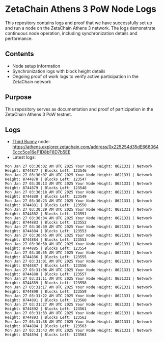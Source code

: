 # ZetaChain Athens 3 PoW Node Logs
This repository contains logs and proof that we have successfully set up and run a node on the ZetaChain Athens 3 network. The logs demonstrate continuous node operation, including synchronization details and performance.

## Contents
- Node setup information
- Synchronization logs with block height details
- Ongoing proof of work logs to verify active participation in the ZetaChain network

## Purpose
This repository serves as documentation and proof of participation in the ZetaChain Athens 3 PoW testnet.

## Logs

- [Third Bunny](https://thirdbunny.xyz/) node: https://athens.explorer.zetachain.com/address/0x225254d35dE666064Eccc5ce16eF1D8bF8D7b5EE
- Latest logs:
```
Mon Jan 27 03:30:02 AM UTC 2025 Your Node Height: 8621331 | Network Height: 8744877 | Blocks Left: 123546
Mon Jan 27 03:30:07 AM UTC 2025 Your Node Height: 8621331 | Network Height: 8744878 | Blocks Left: 123547
Mon Jan 27 03:30:13 AM UTC 2025 Your Node Height: 8621331 | Network Height: 8744879 | Blocks Left: 123548
Mon Jan 27 03:30:18 AM UTC 2025 Your Node Height: 8621331 | Network Height: 8744880 | Blocks Left: 123549
Mon Jan 27 03:30:23 AM UTC 2025 Your Node Height: 8621331 | Network Height: 8744881 | Blocks Left: 123550
Mon Jan 27 03:30:29 AM UTC 2025 Your Node Height: 8621331 | Network Height: 8744882 | Blocks Left: 123551
Mon Jan 27 03:30:34 AM UTC 2025 Your Node Height: 8621331 | Network Height: 8744883 | Blocks Left: 123552
Mon Jan 27 03:30:39 AM UTC 2025 Your Node Height: 8621331 | Network Height: 8744884 | Blocks Left: 123553
Mon Jan 27 03:30:45 AM UTC 2025 Your Node Height: 8621331 | Network Height: 8744884 | Blocks Left: 123553
Mon Jan 27 03:30:50 AM UTC 2025 Your Node Height: 8621331 | Network Height: 8744885 | Blocks Left: 123554
Mon Jan 27 03:30:55 AM UTC 2025 Your Node Height: 8621331 | Network Height: 8744886 | Blocks Left: 123555
Mon Jan 27 03:31:01 AM UTC 2025 Your Node Height: 8621331 | Network Height: 8744887 | Blocks Left: 123556
Mon Jan 27 03:31:06 AM UTC 2025 Your Node Height: 8621331 | Network Height: 8744888 | Blocks Left: 123557
Mon Jan 27 03:31:11 AM UTC 2025 Your Node Height: 8621331 | Network Height: 8744889 | Blocks Left: 123558
Mon Jan 27 03:31:17 AM UTC 2025 Your Node Height: 8621331 | Network Height: 8744890 | Blocks Left: 123559
Mon Jan 27 03:31:22 AM UTC 2025 Your Node Height: 8621331 | Network Height: 8744891 | Blocks Left: 123560
Mon Jan 27 03:31:27 AM UTC 2025 Your Node Height: 8621331 | Network Height: 8744892 | Blocks Left: 123561
Mon Jan 27 03:31:33 AM UTC 2025 Your Node Height: 8621331 | Network Height: 8744893 | Blocks Left: 123562
Mon Jan 27 03:31:38 AM UTC 2025 Your Node Height: 8621331 | Network Height: 8744894 | Blocks Left: 123563
Mon Jan 27 03:31:43 AM UTC 2025 Your Node Height: 8621331 | Network Height: 8744894 | Blocks Left: 123563
```

